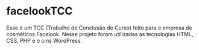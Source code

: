# facelookTCC
Esse é um TCC (Trabalho de Conclusão de Curso) feito para e empresa de cosméticos Facelook. Nesse projeto foram utilizadas as tecnologias HTML, CSS, PHP e o cms WordPress.
